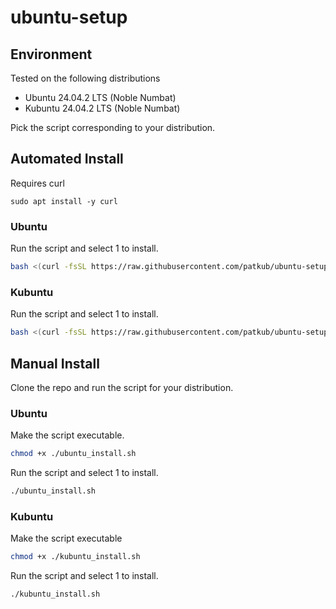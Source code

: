 # ubuntu-setup

## Environment

Tested on the following distributions
  - Ubuntu 24.04.2 LTS (Noble Numbat)
  - Kubuntu 24.04.2 LTS (Noble Numbat)

Pick the script corresponding to your distribution.

## Automated Install

Requires curl
```
sudo apt install -y curl
```

### Ubuntu

Run the script and select 1 to install.
```bash
bash <(curl -fsSL https://raw.githubusercontent.com/patkub/ubuntu-setup/refs/heads/main/ubuntu_install.sh)
```

### Kubuntu

Run the script and select 1 to install.
```bash
bash <(curl -fsSL https://raw.githubusercontent.com/patkub/ubuntu-setup/refs/heads/main/kubuntu_install.sh)
```

## Manual Install

Clone the repo and run the script for your distribution.

### Ubuntu

Make the script executable.
```bash
chmod +x ./ubuntu_install.sh
```

Run the script and select 1 to install.
```bash
./ubuntu_install.sh
```

### Kubuntu

Make the script executable
```bash
chmod +x ./kubuntu_install.sh
```

Run the script and select 1 to install.
```bash
./kubuntu_install.sh
```
